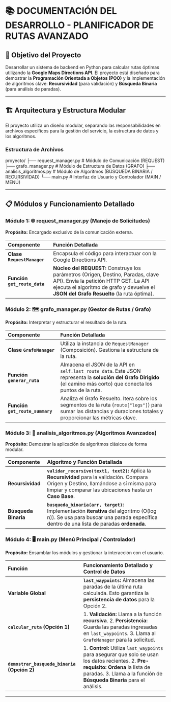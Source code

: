 # 📚 DOCUMENTACIÓN DEL DESARROLLO - PLANIFICADOR DE RUTAS AVANZADO

## 🎯 Objetivo del Proyecto

Desarrollar un sistema de backend en Python para calcular rutas óptimas utilizando la **Google Maps Directions API**. El proyecto está diseñado para demostrar la **Programación Orientada a Objetos (POO)** y la implementación de algoritmos clave: **Recursividad** (para validación) y **Búsqueda Binaria** (para análisis de paradas).

---

## 🏗️ Arquitectura y Estructura Modular

El proyecto utiliza un diseño modular, separando las responsabilidades en archivos específicos para la gestión del servicio, la estructura de datos y los algoritmos.

### Estructura de Archivos

proyecto/
├── request_manager.py      # Módulo de Comunicación (REQUEST)
├── grafo_manager.py        # Módulo de Estructura de Datos (GRAFO)
├── analisis_algoritmos.py  # Módulo de Algoritmos (BÚSQUEDA BINARIA / RECURSIVIDAD)
└── main.py                 # Interfaz de Usuario y Controlador (MAIN / MENÚ)

---

## 📋 Módulos y Funcionamiento Detallado

### Módulo 1: 🌐 request_manager.py (Manejo de Solicitudes)

**Propósito:** Encargado exclusivo de la comunicación externa.

| Componente | Función Detallada |
| :--- | :--- |
| **Clase `RequestManager`** | Encapsula el código para interactuar con la Google Directions API. |
| **Función `get_route_data`** | **Núcleo del REQUEST:** Construye los parámetros (Origen, Destino, Paradas, clave API). Envía la petición HTTP GET. La API ejecuta el algoritmo de grafo y devuelve el **JSON del Grafo Resuelto** (la ruta óptima). |

### Módulo 2: 🗺️ grafo_manager.py (Gestor de Rutas / Grafo)

**Propósito:** Interpretar y estructurar el resultado de la ruta.

| Componente | Función Detallada |
| :--- | :--- |
| **Clase `GrafoManager`** | Utiliza la instancia de `RequestManager` (Composición). Gestiona la estructura de la ruta. |
| **Función `generar_ruta`** | Almacena el JSON de la API en `self.last_route_data`. Este JSON representa la **solución del Grafo Dirigido** (el camino más corto) que conecta los puntos de la ruta. |
| **Función `get_route_summary`** | Analiza el Grafo Resuelto. Itera sobre los segmentos de la ruta (`route["legs"]`) para sumar las distancias y duraciones totales y proporcionar las métricas clave. |

### Módulo 3: 🔬 analisis_algoritmos.py (Algoritmos Avanzados)

**Propósito:** Demostrar la aplicación de algoritmos clásicos de forma modular.

| Componente | Algoritmo y Función Detallada |
| :--- | :--- |
| **Recursividad** | **`validar_recursivo(text1, text2)`:** Aplica la **Recursividad** para la validación. Compara Origen y Destino, llamándose a sí misma para limpiar y comparar las ubicaciones hasta un **Caso Base**. |
| **Búsqueda Binaria** | **`busqueda_binaria(arr, target)`:** Implementación **iterativa** del algoritmo (O(log n)). Se usa para buscar una parada específica dentro de una lista de paradas **ordenada**. |

### Módulo 4: 🖥️ main.py (Menú Principal / Controlador)

**Propósito:** Ensamblar los módulos y gestionar la interacción con el usuario.

| Función | Funcionamiento Detallado y Control de Datos |
| :--- | :--- |
| **Variable Global** | **`last_waypoints`:** Almacena las paradas de la última ruta calculada. Esto garantiza la **persistencia de datos** para la Opción 2. |
| **`calcular_ruta` (Opción 1)** | 1. **Validación:** Llama a la función **recursiva**. 2. **Persistencia:** Guarda las paradas ingresadas en `last_waypoints`. 3. Llama al `GrafoManager` para la solicitud. |
| **`demostrar_busqueda_binaria` (Opción 2)** | 1. **Control:** Utiliza `last_waypoints` para asegurar que solo se usan los datos recientes. 2. **Pre-requisito:** **Ordena** la lista de paradas. 3. Llama a la función de **Búsqueda Binaria** para el análisis. |

---